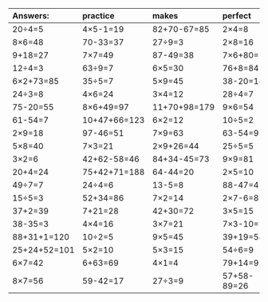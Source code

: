 | Answers: | practice | makes | perfect | ! |
| :--- | :--- | :--- | :--- | :--- |
| 20÷4=5 | 4×5-1=19 | 82+70-67=85 | 2×4=8 | 63-58=5 | 
| 8×6=48 | 70-33=37 | 27÷9=3 | 2×8=16 | 72÷9=8 | 
| 9+18=27 | 7×7=49 | 87-49=38 | 7×6+80=122 | 40÷5=8 | 
| 12÷4=3 | 63÷9=7 | 6×5=30 | 76+8=84 | 9×3=27 | 
| 6×2+73=85 | 35÷5=7 | 5×9=45 | 38-20=18 | 15+80=95 | 
| 24÷3=8 | 4×6=24 | 3×4=12 | 28÷4=7 | 56-20=36 | 
| 75-20=55 | 8×6+49=97 | 11+70+98=179 | 9×6=54 | 9×2=18 | 
| 61-54=7 | 10+47+66=123 | 6×2=12 | 10÷5=2 | 4×3=12 | 
| 2×9=18 | 97-46=51 | 7×9=63 | 63-54=9 | 69-56=13 | 
| 5×8=40 | 7×3=21 | 2×9+26=44 | 25÷5=5 | 65-24=41 | 
| 3×2=6 | 42+62-58=46 | 84+34-45=73 | 9×9=81 | 9×7=63 | 
| 20+4=24 | 75+42+71=188 | 64-44=20 | 2×5=10 | 8×4=32 | 
| 49÷7=7 | 24÷4=6 | 13-5=8 | 88-47=41 | 17+74=91 | 
| 15÷5=3 | 52+34=86 | 7×2=14 | 2×7-6=8 | 8×5-31=9 | 
| 37+2=39 | 7+21=28 | 42+30=72 | 3×5=15 | 89+30+19=138 | 
| 38-35=3 | 4×4=16 | 3×7=21 | 7×3-10=11 | 4+15-15=4 | 
| 88+31+1=120 | 10÷2=5 | 9×5=45 | 39+19=58 | 6×3=18 | 
| 25+24+52=101 | 5×2=10 | 5×3=15 | 54÷6=9 | 94+3=97 | 
| 6×7=42 | 6+63=69 | 4×1=4 | 79+14=93 | 3×3+2=11 | 
| 8×7=56 | 59-42=17 | 27÷3=9 | 57+58-89=26 | 45÷9=5 | 

